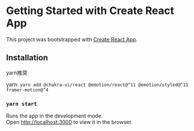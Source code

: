 # Getting Started with Create React App

This project was bootstrapped with [Create React App](https://github.com/facebook/create-react-app).


## Installation

yarn推奨

yarn: `yarn add @chakra-ui/react @emotion/react@^11 @emotion/styled@^11 framer-motion@^4`


### `yarn start`

Runs the app in the development mode.\
Open [http://localhost:3000](http://localhost:3000) to view it in the browser.
